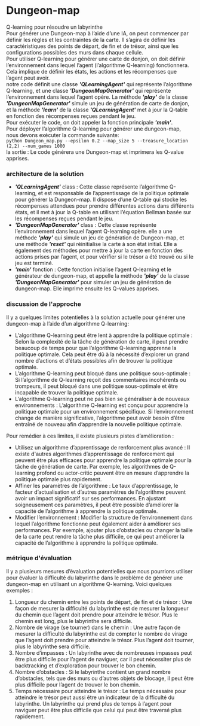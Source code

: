 # Dungeon-map
Q-learning pour résoudre un labyrinthe  
Pour générer une Dungeon-map à l’aide d’une IA, on peut commencer par définir les règles et les contraintes de la carte. Il s’agira de définir les caractéristiques des points de départ, de fin et de trésor, ainsi que les configurations possibles des murs dans chaque cellule.  
Pour utiliser Q-learning pour générer une carte de donjon, on doit définir l’environnement dans lequel l’agent (l’algorithme Q-learning) fonctionnera. Cela implique de définir les états, les actions et les récompenses que l’agent peut avoir.  
notre code définit une classe __*'QLearningAgent'*__ qui représente l’algorithme Q-learning, et une classe __*'DungeonMapGenerator'*__ qui représente l’environnement dans lequel l’agent opère. La méthode __*'play'*__ de la classe __*'DungeonMapGenerator'*__ simule un jeu de génération de carte de donjon, et la méthode __*'learn'*__ de la classe __*'QLearningAgent'*__ met à jour la Q-table en fonction des récompenses reçues pendant le jeu.  
Pour exécuter le code, on doit appeler la fonction principale __*'main'*__.  
Pour déployer l’algorithme Q-learning pour générer une dungeon-map, nous devons exécuter la commande suivante:  
`python Dungeon_map.py --epsilon 0.2 --map_size 5 --treasure_location (2,2) --num_games 1000 `  
la sortie : Le code générera une Dungeon-map et imprimera les Q-value apprises.

### architecture de la solution

- __*'QLearningAgent'*__ class : Cette classe représente l’algorithme Q-learning, et est responsable de l’apprentissage de la politique optimale pour générer la Dungeon-map. Il dispose d’une Q-table qui stocke les récompenses attendues pour prendre différentes actions dans différents états, et il met à jour la Q-table en utilisant l’équation Bellman basée sur les récompenses reçues pendant le jeu.  
- __*'DungeonMapGenerator'*__ class : Cette classe représente l’environnement dans lequel l’agent Q-learning opère. elle a une méthode __*'play'*__ qui simule un jeu de génération de Dungeon-map, et une méthode __*'reset'*__ qui réinitialise la carte à son état initial. Elle a également des méthodes pour mettre à jour la carte en fonction des actions prises par l’agent, et pour vérifier si le trésor a été trouvé ou si le jeu est terminé.  
- __*'main'*__ fonction : Cette fonction initialise l’agent Q-learning et le générateur de dungeon-map, et appelle la méthode __*'play'*__ de la classe __*'DungeonMapGenerator'*__ pour simuler un jeu de génération de dungeon-map. Elle imprime ensuite les Q-values apprises.  
### discussion de l'approche  

Il y a quelques limites potentielles à la solution actuelle pour générer une dungeon-map à l’aide d’un algorithme Q-learning:  
* L’algorithme Q-learning peut être lent à apprendre la politique optimale : Selon la complexité de la tâche de génération de carte, il peut prendre beaucoup de temps pour que l’algorithme Q-learning apprenne la politique optimale. Cela peut être dû à la nécessité d’explorer un grand nombre d’actions et d’états possibles afin de trouver la politique optimale.  
* L’algorithme Q-learning peut bloqué dans une politique sous-optimale : Si l’algorithme de Q-learning reçoit des commentaires incohérents ou trompeurs, il peut bloqué dans une politique sous-optimale et être incapable de trouver la politique optimale.  
* L’algorithme Q-learning peut ne pas bien se généraliser à de nouveaux environnements : L’algorithme Q-learning est conçu pour apprendre la politique optimale pour un environnement spécifique. Si l’environnement change de manière significative, l’algorithme peut avoir besoin d’être entraîné de nouveau afin d’apprendre la nouvelle politique optimale.  

Pour remédier à ces limites, il existe plusieurs pistes d’amélioration :  

* Utilisez un algorithme d’apprentissage de renforcement plus avancé : Il existe d'autres algorithmes d’apprentissage de renforcement qui peuvent être plus efficaces pour apprendre la politique optimale pour la tâche de génération de carte. Par exemple, les algorithmes de Q-learning profond ou actor-critic peuvent être en mesure d’apprendre la politique optimale plus rapidement.  
* Affiner les paramètres de l’algorithme : Le taux d’apprentissage, le facteur d’actualisation et d’autres paramètres de l’algorithme peuvent avoir un impact significatif sur ses performances. En ajustant soigneusement ces paramètres, il peut être possible d’améliorer la capacité de l’algorithme à apprendre la politique optimale.  
* Modifier l’environnement : Modifier la structure de l’environnement dans lequel l’algorithme fonctionne peut également aider à améliorer ses performances. Par exemple, ajouter plus d’obstacles ou changer la taille de la carte peut rendre la tâche plus difficile, ce qui peut améliorer la capacité de l’algorithme à apprendre la politique optimale.  
### métrique d'évaluation
Il y a plusieurs mesures d’évaluation potentielles que nous pourrions utiliser pour évaluer la difficulté du labyrinthe dans le problème de générer une dungeon-map en utilisant un algorithme Q-learning. Voici quelques exemples :  
1. Longueur du chemin entre les points de départ, de fin et de trésor : Une façon de mesurer la difficulté du labyrinthe est de mesurer la longueur du chemin que l’agent doit prendre pour atteindre le trésor. Plus le chemin est long, plus le labyrinthe sera difficile.  
2. Nombre de virage (se tourner) dans le chemin : Une autre façon de mesurer la difficulté du labyrinthe est de compter le nombre de virage que l’agent doit prendre pour atteindre le trésor. Plus l’agent doit tourner, plus le labyrinthe sera difficile.  
3. Nombre d’impasses : Un labyrinthe avec de nombreuses impasses peut être plus difficile pour l’agent de naviguer, car il peut nécessiter plus de backtracking et d’exploration pour trouver le bon chemin.  
4. Nombre d’obstacles : Si le labyrinthe contient un grand nombre d’obstacles, tels que des murs ou d’autres objets de blocage, il peut être plus difficile pour l’agent de trouver le bon chemin.  
5. Temps nécessaire pour atteindre le trésor : Le temps nécessaire pour atteindre le trésor peut aussi être un indicateur de la difficulté du labyrinthe. Un labyrinthe qui prend plus de temps à l’agent pour naviguer peut être plus difficile que celui qui peut être traversé plus rapidement.  

